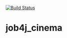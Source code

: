 [![Build Status](https://app.travis-ci.com/ainz713/job4j_cinema.svg?branch=master)](https://app.travis-ci.com/ainz713/job4j_cinema)
# job4j_cinema